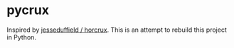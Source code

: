 # pycrux
Inspired by <a href="https://github.com/jesseduffield/horcrux">jesseduffield / horcrux</a>. This is an attempt to rebuild this project in Python.
